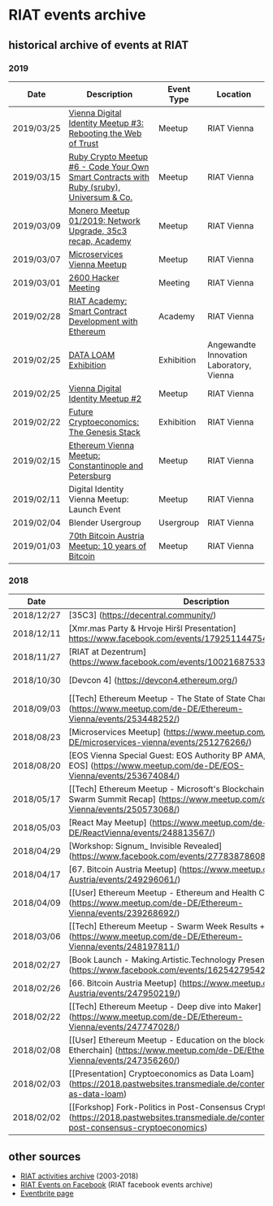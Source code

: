 [RIAT Events on Facebook]: https://www.facebook.com/pg/riat.ac.at/events/ "RIAT Events on Facebook"
[ICS (iCal) calendar]: https://calendar.google.com/calendar/ical/riat.at_nst52qhk2fca3u8dvhce8pepbg%40group.calendar.google.com/public/basic.ics "online subscription to events in the RIAT space: crypto, blockchain, DLT"
[RIAT website]: https://riat.ac.at
[RIAT activities archive]: https://riat.at/activities
[Eventbrite page]: https://www.eventbrite.com/o/riat-academy-10768509578 "RIAT academy eventbrite page"
[PDF overview & print event calendar]: https://github.com/parasew/riat-events/raw/master/assets/RIAT_program_PDF_calendar_2019.pdf
[events archive]: "https://github.com/parasew/riat-events/tree/master/archive"

# RIAT events archive

## historical archive of events at RIAT

### 2019
| Date       | Description                                                                                                                                                           | Event Type | Location                                 |
| ---------- | --------------------------------------------------------------------------------------------------------------------------------------------------------------------- | ---------- | ---------------------------------------- |
| 2019/03/25 | [Vienna Digital Identity Meetup #3: Rebooting the Web of Trust](https://www.meetup.com/de-DE/Vienna-Digital-Identity-Meetup/events/259683263/)                        | Meetup     | RIAT Vienna                              |
| 2019/03/15 | [Ruby Crypto Meetup #6 - Code Your Own Smart Contracts with Ruby (sruby), Universum & Co.](https://www.facebook.com/events/1988745191426912/)                         | Meetup     | RIAT Vienna                              |
| 2019/03/09 | [Monero Meetup 01/2019: Network Upgrade, 35c3 recap, Academy](https://www.facebook.com/events/2042824889349215/)                                                      | Meetup     | RIAT Vienna                              |
| 2019/03/07 | [Microservices Vienna Meetup](https://www.facebook.com/events/293328437951583/)                                                                                       | Meetup     | RIAT Vienna                              |
| 2019/03/01 | [2600 Hacker Meeting](https://www.facebook.com/events/306031676747864/)                                                                                               | Meeting    | RIAT Vienna                              |
| 2019/02/28 | [RIAT Academy: Smart Contract Development with Ethereum](https://www.facebook.com/events/319665308665747/)                                                            | Academy    | RIAT Vienna                              |
| 2019/02/25 | [DATA LOAM Exhibition](https://www.dieangewandte.at/jart/prj3/angewandte-2016/main.jart?rel=de&reserve-mode=active&content-id=1454062400291&artikel_id=1546414237711) | Exhibition | Angewandte Innovation Laboratory, Vienna |
| 2019/02/25 | [Vienna Digital Identity Meetup #2](https://www.facebook.com/events/239178996988956/)                                                                                 | Meetup     | RIAT Vienna                              |
| 2019/02/22 | [Future Cryptoeconomics: The Genesis Stack](https://web.facebook.com/events/1067229673468739/)                                                                        | Exhibition | RIAT Vienna                              |
| 2019/02/15 | [Ethereum Vienna Meetup: Constantinople and Petersburg](https://www.facebook.com/events/539687579870573/)                                                             | Meetup     | RIAT Vienna                              |
| 2019/02/11 | Digital Identity Vienna Meetup: Launch Event                                                                                                                          | Meetup     | RIAT Vienna                              |
| 2019/02/04 | Blender Usergroup                                                                                                                                                     | Usergroup  | RIAT Vienna                              |
| 2019/01/03 | [70th Bitcoin Austria Meetup: 10 years of Bitcoin](https://www.meetup.com/Bitcoin-Austria/events/257292033/)                                                                                                                       | Meetup     | RIAT Vienna                              |
### 2018
| Date       | Description                                                                                                                                                      | Event Type        | Location               |
| ---------- | ---------------------------------------------------------------------------------------------------------------------------------------------------------------- | ----------------- | ---------------------- |
| 2018/12/27 | [35C3] (https://decentral.community/)                                                                                                                            | Conference        | Messehalle Leipzig     |
| 2018/12/11 | [Xmr.mas Party & Hrvoje Hiršl Presentation] https://www.facebook.com/events/1792511447541919/)                                                                   | Meetup            | RIAT Vienna            |
| 2018/11/27 | [RIAT at Dezentrum] (https://www.facebook.com/events/1002168753301239/)                                                                                          | Speech            | Dezentrum Zürich       |
| 2018/10/30 | [Devcon 4] (https://devcon4.ethereum.org/)                                                                                                                       | Conference        | Prague Congress Centre |
| 2018/09/03 | [[Tech] Ethereum Meetup - The State of State Channels] (https://www.meetup.com/de-DE/Ethereum-Vienna/events/253448252/)                                          | Meetup            | RIAT Vienna            |
| 2018/08/23 | [Microservices Meetup] (https://www.meetup.com/de-DE/microservices-vienna/events/251276266/)                                                                     | Meetup            | RIAT Vienna            |
| 2018/08/20 | [EOS Vienna Special Guest: EOS Authority BP AMA, Space Invaders on EOS] (https://www.meetup.com/de-DE/EOS-Vienna/events/253674084/)                              | Meetup            | RIAT Vienna            |
| 2018/05/17 | [[Tech] Ethereum Meetup - Microsoft's Blockchain Workbench + Swarm Summit Recap] (https://www.meetup.com/de-DE/Ethereum-Vienna/events/250573068/)                | Meetup            | RIAT Vienna            |
| 2018/05/03 | [React May Meetup] (https://www.meetup.com/de-DE/ReactVienna/events/248813567/)                                                                                  | Meetup            | RIAT Vienna            |
| 2018/04/29 | [Workshop: Signum_ Invisible Revealed] (https://www.facebook.com/events/277838786089115/)                                                                        | Workshop          | RIAT Vienna            |
| 2018/04/17 | [67. Bitcoin Austria Meetup] (https://www.meetup.com/de-DE/Bitcoin-Austria/events/249296061/)                                                                    | Meetup            | RIAT Vienna            |
| 2018/04/09 | [[User] Ethereum Meetup - Ethereum and Health Care] (https://www.meetup.com/de-DE/Ethereum-Vienna/events/239268692/)                                             | Meetup            | RIAT Vienna            |
| 2018/03/06 | [[Tech] Ethereum Meetup - Swarm Week Results + Datafund] (https://www.meetup.com/de-DE/Ethereum-Vienna/events/248197811/)                                        | Meetup            | RIAT Vienna            |
| 2018/02/27 | [Book Launch - Making.Artistic.Technology Presentation] (https://www.facebook.com/events/1625427954212613/)                                                      | Book Presentation | RIAT Vienna            |
| 2018/02/26 | [66. Bitcoin Austria Meetup] (https://www.meetup.com/de-DE/Bitcoin-Austria/events/247950219/)                                                                    | Meetup            | RIAT Vienna            |
| 2018/02/22 | [[Tech] Ethereum Meetup - Deep dive into Maker] (https://www.meetup.com/de-DE/Ethereum-Vienna/events/247747028/)                                                 | Meetup            | RIAT Vienna            |
| 2018/02/08 | [[User] Ethereum Meetup - Education on the blockchain with ODEM + Etherchain] (https://www.meetup.com/de-DE/Ethereum-Vienna/events/247356260/)                   | Meetup            | RIAT Vienna            |
| 2018/02/03 | [[Presentation] Cryptoeconomics as Data Loam] (https://2018.pastwebsites.transmediale.de/content/cryptoeconomics-as-data-loam)                                   | Presentation      | Transmediale,Berlin    |
| 2018/02/02 | [[Forkshop] Fork-Politics in Post-Consensus Cryptoeconomics] (https://2018.pastwebsites.transmediale.de/content/fork-politics-in-post-consensus-cryptoeconomics) | Forkshop          | Transmediale, Berlin   |


## other sources

* [RIAT activities archive] (2003-2018)
* [RIAT Events on Facebook] (RIAT facebook events archive)
* [Eventbrite page]
